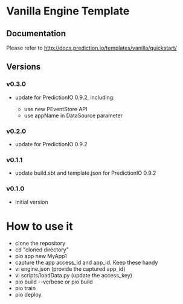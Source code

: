 # Vanilla Engine Template

## Documentation

Please refer to http://docs.prediction.io/templates/vanilla/quickstart/

## Versions

### v0.3.0

- update for PredictionIO 0.9.2, including:

  - use new PEventStore API
  - use appName in DataSource parameter


### v0.2.0

- update for PredictionIO 0.9.2

### v0.1.1

- update build.sbt and template.json for PredictionIO 0.9.2

### v0.1.0

- initial version

# How to use it

- clone the repository
- cd "cloned directory"
- pio app new MyApp1
- capture the app access_id and app_id. Keep these handy
- vi engine.json (provide the captured app_id)
- vi scripts/loadData.py (update the access_key)
- pio build --verbose or pio build
- pio train
- pio deploy
